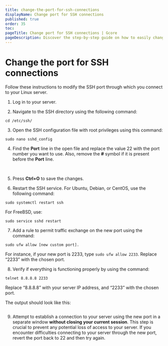 ```yaml
---
title: change-the-port-for-ssh-connections
displayName: Change port for SSH connections
published: true
order: 35
toc:
pageTitle: Change port for SSH connections | Gcore
pageDescription: Discover the step-by-step guide on how to easily change the port for SSH connections on your Linux server.
---
```


# Change the port for SSH connections

Follow these instructions to modify the SSH port through which you connect to your Linux server.

1. Log in to your server.

2. Navigate to the SSH directory using the following command:

```
cd /etc/ssh/
```

3. Open the SSH configuration file with root privileges using this command:

```
sudo nano sshd_config
```

4. Find the **Port** line in the open file and replace the value 22 with the port number you want to use. Also, remove the **#** symbol if it is present before the **Port** line.

<media-gallery>

<img src="https://assets.gcore.pro/docs/hosting/virtual-servers/manage/connect/change-the-port-for-ssh-connections/1-port-22.png" alt="">

<img src="https://assets.gcore.pro/docs/hosting/virtual-servers/manage/connect/change-the-port-for-ssh-connections/2-port-2233.png" alt="">

</media-gallery>

5. Press **Ctrl+O** to save the changes.

6. Restart the SSH service.
For Ubuntu, Debian, or CentOS, use the following command:

```
sudo systemctl restart ssh 
```

For FreeBSD, use:

```
sudo service sshd restart
```

7. Add a rule to permit traffic exchange on the new port using the command:

```
sudo ufw allow [new custom port].
```

For instance, if your new port is 2233, type `sudo ufw allow 2233`. Replace “2233” with the chosen port.

8. Verify if everything is functioning properly by using the command:

```
telnet 8.8.8.8 2233
```

Replace “8.8.8.8” with your server IP address, and “2233” with the chosen port.

The output should look like this:

<img src="https://assets.gcore.pro/docs/hosting/virtual-servers/manage/connect/change-the-port-for-ssh-connections/3-output.png" alt="">

9. Attempt to establish a connection to your server using the new port in a separate window **without closing your current session**. This step is crucial to prevent any potential loss of access to your server. If you encounter difficulties connecting to your server through the new port, revert the port back to 22 and then try again.
